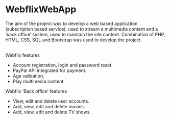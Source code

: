 # WebflixWebApp
The aim of the project was to develop a web based application (subscription based service), used to stream a multimedia content and a ‘back office’ system, used to maintain the site content. Combination of PHP, HTML, CSS, SQL and Bootstrap was used to develop the project.  

<br>Webflix features 
-	Account registration, login and password reset.
-	PayPal API integrated for payment.
-	Age validation.
-	Play multimedia content.

Webflix ‘Back office’ features
-	View, edit and delete user accounts.
-	Add, view, edit and delete movies.
-	Add, view, edit and delete TV shows.
